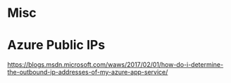 # Misc 

# Azure Public IPs
https://blogs.msdn.microsoft.com/waws/2017/02/01/how-do-i-determine-the-outbound-ip-addresses-of-my-azure-app-service/